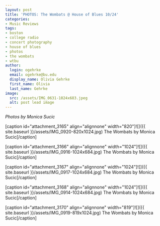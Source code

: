 ```yaml
---
layout: post
title: 'PHOTOS: The Wombats @ House of Blues 10/24'
categories:
- Music Reviews
tags:
- boston
- college radio
- concert photography
- house of blues
- photos
- the wombats
- wtbu
author:
  login: ogehrke
  email: ogehrke@bu.edu
  display_name: Olivia Gehrke
  first_name: Olivia
  last_name: Gehrke
image:
  src: /assets/IMG_0631-1024x683.jpeg
  alt: post lead image
---
```


_Photos by Monica Sucic_

\[caption id="attachment\_3165" align="alignnone" width="820"\]![]({{ site.baseurl }}/assets/IMG_0920-820x1024.jpg) The Wombats by Monica Sucic\[/caption\]

\[caption id="attachment\_3166" align="alignnone" width="1024"\]![]({{ site.baseurl }}/assets/IMG_0916-1024x684.jpg) The Wombats by Monica Sucic\[/caption\]

\[caption id="attachment\_3167" align="alignnone" width="1024"\]![]({{ site.baseurl }}/assets/IMG_0917-1024x684.jpg) The Wombats by Monica Sucic\[/caption\]

\[caption id="attachment\_3168" align="alignnone" width="1024"\]![]({{ site.baseurl }}/assets/IMG_0914-1024x684.jpg) The Wombats by Monica Sucic\[/caption\]

\[caption id="attachment\_3170" align="alignnone" width="819"\]![]({{ site.baseurl }}/assets/IMG_0919-819x1024.jpg) The Wombats by Monica Sucic\[/caption\]